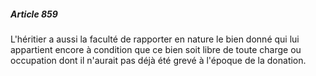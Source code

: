 ##### Article 859

L'héritier a aussi la faculté de rapporter en nature le bien donné qui lui appartient encore à condition que ce bien soit libre de toute charge ou occupation dont il n'aurait pas déjà été grevé à l'époque de la donation.

